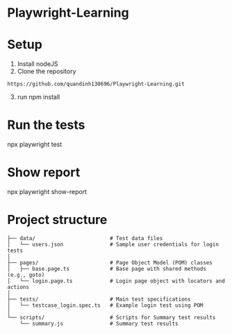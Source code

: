 # Playwright-Learning

# Setup
1. Install nodeJS
2. Clone the repository
```
https://github.com/quandinh130696/Playwright-Learning.git
```
3. run npm install

# Run the tests
npx playwright test

# Show report
npx playwright show-report


# Project structure
```
├── data/                        # Test data files
│   └── users.json               # Sample user credentials for login tests
│
├── pages/                       # Page Object Model (POM) classes
│   ├── base.page.ts             # Base page with shared methods (e.g., goto)
│   └── login.page.ts            # Login page object with locators and actions
│
├── tests/                       # Main test specifications
│   └── testcase_login.spec.ts   # Example login test using POM
│
└── scripts/                     # Scripts for Summary test results
    └── summary.js               # Summary test results

